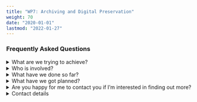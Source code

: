 ```yaml
---
title: "WP7: Archiving and Digital Preservation"
weight: 70
date: "2020-01-01"
lastmod: "2022-01-27"
---
```


### Frequently Asked Questions

<details>
  <summary>
    What are we trying to achieve?
  </summary>

We are looking to provide guidance and simple tools to help [small?] open access presses archive and preserve their books and associated content (e.g. video, audio files etc.). We will be looking to create help guides which outline tiers of options available to publishers (i.e. good, better, best) with the overarching message that there isn’t a single solution which will be suitable or useful for all publishers. In addition, we are looking to make it easy for publishers or authors to create archival, or robust, links for linked content in their material. Our aim is to enable publishers and authors to be able to automate as much of these processes as possible.
</details>

<details>
  <summary>
    Who is involved?
  </summary>

The work package is a collaboration of publishers, librarians, researchers, and preservation experts. It is jointly led by Loughborough University and Open Book Publishers with close involvement from Jisc, the Digital Preservation Coalition, and the British Library.
</details>

<details>
  <summary>
    What have we done so far?
  </summary>

We have:
* held a workshop with digital preservation experts
* spoken to open access presses about their preservation practices and ambitions
* spoken to digital preservation services about their offerings to smaller publishers
* been sharing knowledge with related projects and initiatives
* investigated the options of using Thoth (see WP5) to automatically ingest metadata and files into an archiving or preservation system
* investigated manual and automated (API based) workflows for using institutional repositories as an archiving mechanism for OA presses.
</details>

<details>
  <summary>
    What have we got planned?
  </summary>

We plan to:
* publish a scoping report on the current state of play for OA presses
* create a toolkit and guidance documentation for OA publishers and authors (and, potentially, librarians)
* contact and speak to additional projects, presses, and preservation experts
* create a useable tool (hopefully API based) to enable permanent links to be created in books and works
* created proof of concept software for publishers to upload content for archiving to university repositories via an API
</details>

<details>
  <summary>
    Are you happy for me to contact you if I’m interested in finding out more?
  </summary>

Yes please! The more people we speak to working on similar topics or in similar areas the better the guidance, tools etc. we can provide for the OA presses and authors. One of the many great things about the work we are doing is how related projects and experts have been willing to engage and share their knowledge and expertise.
</details>

<details>
  <summary>
    Contact details
  </summary>

* Dr. Gareth Cole, Loughborough University Library (WP co-lead): g.j.cole@lboro.ac.uk
* Dr. Rupert Gatti, Open Book Publishers and Trinity College, Cambridge (WP co-lead): rupert.gatti@openbookpublishers.com
* Dr. Miranda Barnes, Loughborough University (Research Associate): m.l.barnes@lboro.ac.uk.
* Prof. Jenny Fry, Loughborough University, School of Design and Creative Arts (academic mentor): j.fry@lboro.ac.uk
</details>

